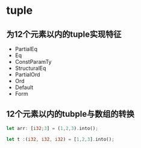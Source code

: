 # tuple

## 为12个元素以内的tuple实现特征

- PartialEq
- Eq
- ConstParamTy
- StructuralEq
- PartialOrd
- Ord
- Default
- Form



## 12个元素以内的tubple与数组的转换

```rust
let arr: [i32;3] = (1,2,3).into();

let t :(i32, i32, i32) = [1,2,3].into();
```

